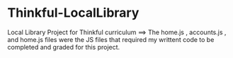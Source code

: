 # Thinkful-LocalLibrary
 Local Library Project for Thinkful curriculum
==> The home.js , accounts.js , and home.js files were the JS files that required my writtent code to be completed and graded for this project.
